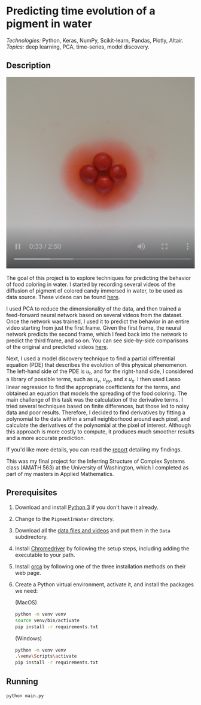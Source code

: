 # Predicting time evolution of a pigment in water

*Technologies:* Python, Keras, NumPy, Scikit-learn, Pandas, Plotly, Altair. <br>
*Topics:* deep learning, PCA, time-series, model discovery. <br>

## Description

<p float="left">
  <a href="https://bea-portfolio.s3-us-west-2.amazonaws.com/pigment-in-water/red_diffusion_1.mp4">
    <img src="readme_files/pigment-in-water.png" width="800" controls/>
  </a>
</p>

The goal of this project is to explore techniques for predicting the behavior of food coloring in water. I started by recording several videos of the diffusion of pigment of colored candy immersed in water, to be used as data source. These videos can be found <a href='https://1drv.ms/u/s!AiCY1Uw6PbEfhaEncETEzJ0kakis6g?e=p3rMWV'>here</a>. 

I used PCA to reduce the dimensionality of the data, and then trained a feed-forward neural network based on several videos from the dataset. Once the network was trained, I used it to predict the behavior in an entire video starting from just the first frame. Given the first frame, the neural network predicts the second frame, which I feed back into the network to predict the third frame, and so on. You can see side-by-side comparisons of the original and predicted videos <a href='https://1drv.ms/u/s!AiCY1Uw6PbEfhaEl_af5l_21j08xQA?e=JgxWFc'>here</a>.

Next, I used a model discovery technique to find a partial differential equation (PDE) that describes the evolution of this physical phenomenon. The left-hand side of the PDE  is _u<sub>t</sub>_, and for the right-hand side, I considered a library of possible terms, such as _u<sub>x</sub>_, _u<sub>yy</sub>_, and _x u<sub>x</sub>_. I then used Lasso linear regression to find the appropriate coefficients for the terms, and obtained an equation that models the spreading of the food coloring. The main challenge of this task was the calculation of the derivative terms. I tried several techniques based on finite differences, but those led to noisy data and poor results. Therefore, I  decided to find derivatives by fitting a polynomial to the data within a small neighborhood around each pixel, and calculate the derivatives of the polynomial at the pixel of interest. Although this approach is more costly to compute, it produces much smoother results and a more accurate prediction.

If you'd like more details, you can read the <a href='https://1drv.ms/b/s!AiCY1Uw6PbEfheU025caSHVd7gzJYA?e=Uiw5pZ'>report</a> detailing my findings.

This was my final project for the Inferring Structure of Complex Systems class 
(AMATH 563) at the University of Washington, which I completed as part 
of my masters in Applied Mathematics.

## Prerequisites

1. Download and install [Python 3](https://www.python.org/downloads/) if you don't have it already.

1. Change to the `PigmentInWater` directory.

1. Download all the [data files and videos](https://1drv.ms/f/s!AiCY1Uw6PbEfhaEncETEzJ0kakis6g) and put them in the `Data` subdirectory.

1. Install [Chromedriver](http://chromedriver.chromium.org/getting-started) by 
following the setup steps, including adding the executable to your path.

1.	Install [orca](https://github.com/plotly/orca) by following one of the three installation methods on their web page.

1. Create a Python virtual environment, activate it, and install the packages we need:

    (MacOS)
    ```sh
    python -m venv venv
    source venv/bin/activate
    pip install -r requirements.txt
    ```

    (Windows)
    ```sh
    python -m venv venv
    .\venv\Scripts\activate
    pip install -r requirements.txt
    ```

## Running

```sh
python main.py
```
